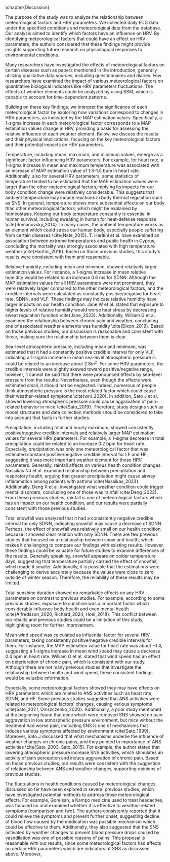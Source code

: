 \chapter{Discussion}

The purpose of the study was to analyze the relationship between meteorological factors and HRV parameters. We collected daily ECG data under the specified conditions and meteorological data from the database. Our analysis aimed to identify which factors have an influence on HRV. By identifying meteorological factors that could have an effect on HRV parameters, the authors considered that these findings might provide insights supporting future research on physiological responses to environmental conditions. 

Many researchers have investigated the effects of meteorological factors on certain diseases such as papers mentioned in the introduction, generally utilizing qualitative data sources, including questionnaires and diaries. Few researchers have examined the impact of various meteorological factors on quantitative biological indicators like HRV parameters fluctuations. The effects of weather elements could be analyzed by using SSM, which is capable to account for time-dependent patterns.

Building on these key findings, we interpret the significance of each meteorological factor by exploring how variations correspond to changes in HRV parameters, as indicated by the MAP estimation values. Specifically, a 1-sigma increase in each meteorological factor corresponds to a MAP estimation values change in HRV, providing a basis for assessing the relative influence of each weather element. Below, we discuss the results and their physical implications, focusing on the key meteorological factors and their potential impacts on HRV parameters.

Temperature, including mean, maximum, and minimum values, emerge as a significant factor influencing HRV parameters. For example, for heart rate, a 1-sigma increase in mean and maximum temperature was associated with an increase of MAP estimation value of 1.3-1.5 bpm in heart rate. Additionally, also for several HRV parameters, some statistics of temperature tended to be estimated that the MAP estimation values were larger than the other meteorological factors,implying its impacts for our body condition change were relatively considerable. This suggests that ambient temperature may induce reactions in body thermal regulation such as SNS. In general, temperature shows more substantial effects on our body than other meteorological factors, which might be explained by homeostasis. Keeping our body temperature constantly is essential in human survival, including sweating in human for heat-defense response \cite{Romanovsky_2014}. In many cases, the ambient temperature works as an element which could stress our human body, especially people suffering from certain diseases \cite{Nate_2015}. T. Haritini et al. have examined an association between extreme temperatures and public health in Cyprus, concluding the mortality was strongly associated with high temperature weather \cite{Haritini_2016}. Based on those previous studies, this study's results were consistent with them and reasonable.

Relative humidity, including mean and minimum, showed relatively larger estimation values. For instance, a 1-sigma increase in mean relative humidity would be related to an increase 0.6 ms for SDNN. Although the MAP estimation values for all HRV parameters were not prominent, they were relatively larger compared to the other meteorological factors, and the credible intervals were calculated as constantly positive/negative for heart rate, SDNN, and VLF. These findings may indicate relative humidity have larger impacts on our health condition. Jane W et al. stated that exposure to higher levels of relative humidity would worse heat stress by decreasing sweat regulation function \cite{Jane_2023}. Additionally, William G et al. examined the relationship between chronic pain and weather, concluding one of associated weather elements was humidity \cite{Dixon_2019}. Based on those previous studies, our discussion is reasonable and consistent with those, making sure the relationship between them is clear.

Sea-level atmospheric pressure, including mean and minimum, was estimated that it had a constantly positive credible interval for only VLF, indicating a 1-sigma increase in mean sea-level atmospheric pressure is could be related to an increase about 2.8$m^2$. For some HRV parameters, the credible intervals were slightly skewed toward positive/negative range, however, it cannot be said that there were pronounced effects by sea-level pressure from the results. Nevertheless, even though the effects were estimated small, it should not be neglected. Indeed, numerous of people think atmospheric pressure is the most related factor which could cause their weather-related symptoms \cite{wni_2020}. In addition, Sato J et al. showed lowering atmospheric pressure could cause aggravation of pain-related behavior in mice \cite{Sato_2019}. Therefore, study designs such as model structures and data collection methods should be considered to take into account that facts in further studies.

Precipitation, including total and hourly maximum, showed consistently positive/negative credible intervals and relatively larger MAP estimation values for several HRV parameters. For example, a 1-sigma decrease in total precipitation could be related to an increase 0.2 bpm for heart rate. Especially, precipitation was only one meteorological factor that was estimated constant positive/negative credible interval for LF and HF, suggesting it was more important weather element for those HRV parameters. Generally, rainfall affects on various health condition changes. Nassikas NJ et al. examined relationship between precipitation and respiratory health, arguing that greater precipitation might cause airway inflammation among patients with asthma \cite{Nassikas_2023}. Additionally, Deng X et al. investigated what weather condition could trigger mental disorders, concluding one of those was rainfall \cite{Deng_2022}. From these previous studies, rainfall is one of meteorological factors which has an impact on our health condition, and our results were partially consistent with those previous studies.

Total snowfall was analyzed that it had a consistently negative credible interval for only SDNN, indicating snowfall may cause a decrease of SDNN. Perhaps, the effect of snowfall was relatively small on our health condition, because it showed clear relation with only SDNN. There are few previous studies that focused on a relationship between snow and health, which makes it challenging to compare our findings with existing results. However, these findings could be valuable for future studies to examine differences of the results. Generally speaking, snowfall appears on colder temperature days, suggesting that temperature partially carried the effect of snowfall, which made it smaller. Additionally, it is possible that the estimations were challenging to derive accurately because the values were close to zero outside of winter season. Therefore, the reliability of these results may be limited.

Total sunshine duration showed no remarkable effects on any HRV parameters on contrast to previous studies. For example, according to some previous studies, exposure to sunshine was a important factor which considerably influence body health and even mental health \cite{Alfredsson_2020, Richard_2024, Hoel_2018}. This conflict between our results and previous studies could be a limitation of this study, highlighting room for further improvement.

Mean wind speed was calculated as influential factor for several HRV parameters, taking consistently positive/negative credible intervals for them. For instance, the MAP estimation value for heart rate was about -0.4, suggesting a 1-sigma increase in mean wind speed may cause a decrease 0.4 bpm in heart rate. William G et al. stated that wind speed had an effect on deterioration of chronic pain, which is consistent with our study. Although there are not many previous studies that investigate the relationship between health and wind speed, these consistent findings would be valuable information.

Especially, some meteorological factors showed they may have effects on HRV parameters which are related to ANS activities such as heart rate, SDNN, and HF. Some previous studies suggested that ANS activities were related to meteorological factors' changes, causing various symptoms \cite{Sato_2021, Oniszczenko_2020}. Additionally, a prior study mentioned at the beginning found that mice which were removed SNS showed no pain aggravation in low atmospheric pressure environment, but mice without the treatment had worse pain, indicating SNS is one of mechanisms that induces various symptoms affected by environment \cite{Sato_1999}. Moreover, Sato J discussed that what mechanisms underlie the influence of weather changes on chronic pains, and they pointed to importance of ANS activities \cite{Sato_2003, Sato_2015}. For example, the author stated that lowering atmospheric pressure increase SNS activities, which stimulates an activity of pain perception and induce aggravation of chronic pain. Based on those previous studies, our results were consistent with the suggestion of relationship between ANS and weather changes, supporting opinions of previous studies.

The fluctuations in health conditions caused by meteorological changes discussed so far have been explored in several previous studies, which have investigated potential methods to address those meteorological effects. For example, Goreisan, a Kampo medicine used to treat headaches, was focused on and examined whether it is effective to weather-related symptoms [comparison and two]. The authors consistently reported that it could relieve the symptoms and prevent further onset, suggesting decline of blood flow caused by the medication was possible mechanism which could be effective to them. Additionally, they also suggested that the SNS activated by weather changes to prevent blood pressure drops caused by vasodilation was one of possible reasons of pains. This proposal is reasonable with our results, since some meteorological factors had effects on certain HRV parameters which are indicators of SNS as discussed above. Moreover, 
